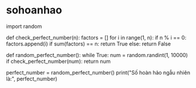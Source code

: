 # sohoanhao
import random

def check_perfect_number(n):
    factors = []
    for i in range(1, n):
        if n % i == 0:
            factors.append(i)
    if sum(factors) == n:
        return True
    else:
        return False

def random_perfect_number():
    while True:
        num = random.randint(1, 10000)
        if check_perfect_number(num):
            return num

perfect_number = random_perfect_number()
print("Số hoàn hảo ngẫu nhiên là:", perfect_number)
